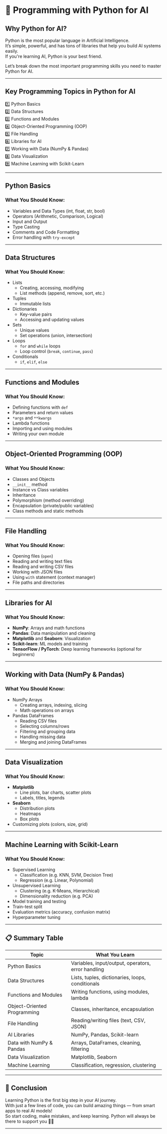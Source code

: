 # 🐍 Programming with Python for AI

## Why Python for AI?

Python is the most popular language in Artificial Intelligence.  
It’s simple, powerful, and has tons of libraries that help you build AI systems easily.  
If you're learning AI, Python is your best friend.

Let’s break down the most important programming skills you need to master Python for AI.

---

## Key Programming Topics in Python for AI

1️⃣ Python Basics  
2️⃣ Data Structures  
3️⃣ Functions and Modules  
4️⃣ Object-Oriented Programming (OOP)  
5️⃣ File Handling  
6️⃣ Libraries for AI  
7️⃣ Working with Data (NumPy & Pandas)  
8️⃣ Data Visualization  
9️⃣ Machine Learning with Scikit-Learn  

---

## Python Basics

### What You Should Know:

- Variables and Data Types (int, float, str, bool)
- Operators (Arithmetic, Comparison, Logical)
- Input and Output
- Type Casting
- Comments and Code Formatting
- Error handling with `try-except`

---

## Data Structures

### What You Should Know:

- Lists
  - Creating, accessing, modifying
  - List methods (append, remove, sort, etc.)
- Tuples
  - Immutable lists
- Dictionaries
  - Key-value pairs
  - Accessing and updating values
- Sets
  - Unique values
  - Set operations (union, intersection)
- Loops
  - `for` and `while` loops
  - Loop control (`break`, `continue`, `pass`)
- Conditionals
  - `if`, `elif`, `else`

---

## Functions and Modules

### What You Should Know:

- Defining functions with `def`
- Parameters and return values
- `*args` and `**kwargs`
- Lambda functions
- Importing and using modules
- Writing your own module

---

## Object-Oriented Programming (OOP)

### What You Should Know:

- Classes and Objects
- `__init__` method
- Instance vs Class variables
- Inheritance
- Polymorphism (method overriding)
- Encapsulation (private/public variables)
- Class methods and static methods

---

## File Handling

### What You Should Know:

- Opening files (`open`)
- Reading and writing text files
- Reading and writing CSV files
- Working with JSON files
- Using `with` statement (context manager)
- File paths and directories

---

## Libraries for AI

### What You Should Know:

- **NumPy**: Arrays and math functions
- **Pandas**: Data manipulation and cleaning
- **Matplotlib** and **Seaborn**: Visualization
- **Scikit-learn**: ML models and training
- **TensorFlow / PyTorch**: Deep learning frameworks (optional for beginners)

---

## Working with Data (NumPy & Pandas)

### What You Should Know:

- NumPy Arrays
  - Creating arrays, indexing, slicing
  - Math operations on arrays
- Pandas DataFrames
  - Reading CSV files
  - Selecting columns/rows
  - Filtering and grouping data
  - Handling missing data
  - Merging and joining DataFrames

---

## Data Visualization

### What You Should Know:

- **Matplotlib**
  - Line plots, bar charts, scatter plots
  - Labels, titles, legends
- **Seaborn**
  - Distribution plots
  - Heatmaps
  - Box plots
- Customizing plots (colors, size, grid)

---

## Machine Learning with Scikit-Learn

### What You Should Know:

- Supervised Learning
  - Classification (e.g. KNN, SVM, Decision Tree)
  - Regression (e.g. Linear, Polynomial)
- Unsupervised Learning
  - Clustering (e.g. K-Means, Hierarchical)
  - Dimensionality reduction (e.g. PCA)
- Model training and testing
- Train-test split
- Evaluation metrics (accuracy, confusion matrix)
- Hyperparameter tuning

---

## 📋 Summary Table

| Topic                      | What You Learn                                      |
|---------------------------|-----------------------------------------------------|
| Python Basics              | Variables, input/output, operators, error handling |
| Data Structures            | Lists, tuples, dictionaries, loops, conditionals   |
| Functions and Modules      | Writing functions, using modules, lambda           |
| Object-Oriented Programming| Classes, inheritance, encapsulation                |
| File Handling              | Reading/writing files (text, CSV, JSON)            |
| AI Libraries               | NumPy, Pandas, Scikit-learn                        |
| Data with NumPy & Pandas   | Arrays, DataFrames, cleaning, filtering            |
| Data Visualization         | Matplotlib, Seaborn                                |
| Machine Learning           | Classification, regression, clustering             |

---

## 🚀 Conclusion

Learning Python is the first big step in your AI journey.  
With just a few lines of code, you can build amazing things — from smart apps to real AI models!  
So start coding, make mistakes, and keep learning. Python will always be there to support you 🐍💡

---
